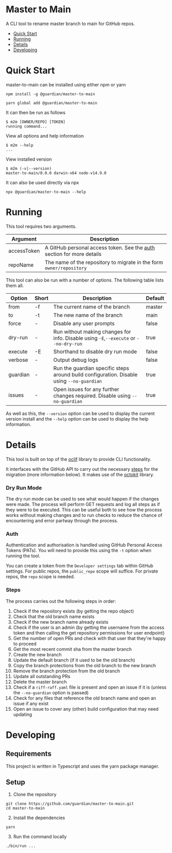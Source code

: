 # Master to Main

A CLI tool to rename master branch to main for GitHub repos.

- [Quick Start](#quick-start)
- [Running](#running)
- [Details](#details)
- [Developing](#developing)

# Quick Start

master-to-main can be installed using either npm or yarn

```
npm install -g @guardian/master-to-main
```

```
yarn global add @guardian/master-to-main
```

It can then be run as follows

```sh-session
$ m2m [OWNER/REPO] [TOKEN]
running command...
```

View all options and help information

```
$ m2m --help
...
```

View installed version

```sh-session
$ m2m (-v|--version)
master-to-main/0.0.0 darwin-x64 node-v14.9.0
```

It can also be used directly via npx

```
npx @guardian/master-to-main --help
```

# Running

This tool requires two arguments.

| Argument    | Description                                                                      |
| ----------- | -------------------------------------------------------------------------------- |
| accessToken | A GitHub personal access token. See the [auth](###auth) section for more details |
| repoName    | The name of the repository to migrate in the form `owner/repository`             |

This tool can also be run with a number of options. The following table lists them all.

| Option   | Short | Description                                                                               | Default |
| -------- | ----- | ----------------------------------------------------------------------------------------- | ------- |
| from     | -f    | The current name of the branch                                                            | master  |
| to       | -t    | The new name of the branch                                                                | main    |
| force    | -     | Disable any user prompts                                                                  | false   |
| dry-run  | -     | Run without making changes for info. Disable using `-E`,`--execute` or `--no-dry-run`     | true    |
| execute  | -E    | Shorthand to disable dry run mode                                                         | false   |
| verbose  | -     | Output debug logs                                                                         | false   |
| guardian | -     | Run the guardian specific steps around build configuration. Disable using `--no-guardian` | true    |
| issues   | -     | Open issues for any further changes required. Disable using `--no-guardian`               | true    |

As well as this, the `--version` option can be used to display the current version install and the `--help` option can be used to display the help information.

# Details

This tool is built on top of the [oclif](https://oclif.io/) library to provide CLI functionality.

It interfaces with the GitHub API to carry out the necessary [steps](###steps) for the migration (more information below). It makes use of the [octokit](https://github.com/octokit/rest.js/) library.

### Dry Run Mode

The dry run mode can be used to see what would happen if the changes were made. The process will perform GET requests and log all steps as if they were to be executed. This can be useful both to see how the process works without making changes and to run checks to reduce the chance of encountering and error partway through the process.

### Auth

Authentication and authorisation is handled using GitHub Personal Access Tokens (PATs). You will need to provide this using the `-t` option when running the tool.

You can create a token from the `Developer settings` tab within GitHub settings. For public repos, the `public_repo` scope will suffice. For private repos, the `repo` scope is needed.

### Steps

The process carries out the following steps in order:

1. Check if the repository exists (by getting the repo object)
1. Check that the old branch name exists
1. Check if the new branch name already exists
1. Check if the user is an admin (by getting the username from the access token and then calling the get repository permissions for user endpoint)
1. Get the number of open PRs and check with that user that they're happy to proceed
1. Get the most recent commit sha from the master branch
1. Create the new branch
1. Update the default branch (if it used to be the old branch)
1. Copy the branch protections from the old branch to the new branch
1. Remove the branch protection from the old branch
1. Update all outstanding PRs
1. Delete the master branch
1. Check if a `riff-raff.yaml` file is present and open an issue if it is (unless the `--no-guardian` option is passed)
1. Check for any files that reference the old branch name and open an issue if any exist
1. Open an issue to cover any (other) build configuration that may need updating

# Developing

## Requirements

This project is written in Typescript and uses the yarn package manager.

## Setup

1. Clone the repository

```
git clone https://github.com/guardian/master-to-main.git
cd master-to-main
```

2. Install the dependencies

```
yarn
```

3. Run the command locally

```
./bin/run ...
```
